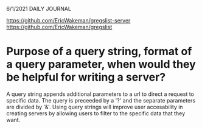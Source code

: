 6/1/2021 DAILY JOURNAL

https://github.com/EricWakeman/gregslist-server
https://github.com/EricWakeman/gregslist

# Purpose of a query string, format of a query parameter, when would they be helpful for writing a server?

A query string appends additional parameters to a url to direct a request to specific data. The query is preceeded by a '?' and the separate parameters are divided by '&'. Using query strings will improve user accesability in creating servers by allowing users to filter to the specific data that they want. 